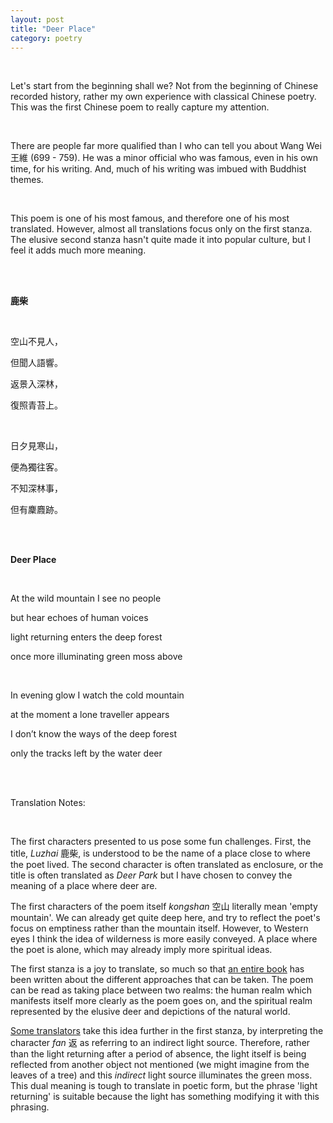 ```yaml
---
layout: post
title: "Deer Place"
category: poetry
---
```

<br>

Let's start from the beginning shall we? Not from the beginning of Chinese recorded history, rather my own experience with classical Chinese poetry. This was the first Chinese poem to really capture my attention.

<br>

There are people far more qualified than I who can tell you about Wang Wei 王維 (699 - 759). He was a minor official who was famous, even in his own time, for his writing. And, much of his writing was imbued with Buddhist themes.

<br>

This poem is one of his most famous, and therefore one of his most translated. However, almost all translations focus only on the first stanza. The elusive second stanza hasn't quite made it into popular culture, but I feel it adds much more meaning.

<br>

<br>
  
  **鹿柴** 
  
  <br>
    
  空山不見人，
  
  但聞人語響。
	
  返景入深林，
  
  復照青苔上。
  
  <br>
  
  日夕見寒山，
	
  便為獨往客。
	
  不知深林事，

  但有麇麚跡。
  
  <br><br>
  
  **Deer Place** 
  
  <br>
  
  At the wild mountain I see no people
  
  but hear echoes of human voices
  
  light returning enters the deep forest
  
  once more illuminating green moss above
    
  <br>
  
  In evening glow I watch the cold mountain
  
  at the moment a lone traveller appears
  
  I don’t know the ways of the deep forest
  
  only the tracks left by the water deer
  
  <br><br>

Translation Notes:

<br>

The first characters presented to us pose some fun challenges. First, the title, *Luzhai* 鹿柴, is understood to be the name of a place close to where the poet lived. The second character is often translated as enclosure, or the title is often translated as *Deer Park* but I have chosen to convey the meaning of a place where deer are.
  
The first characters of the poem itself *kongshan* 空山 literally mean 'empty mountain'. We can already get quite deep here, and try to reflect the poet's focus on emptiness rather than the mountain itself. However, to Western eyes I think the idea of wilderness is more easily conveyed. A place where the poet is alone, which may already imply more spiritual ideas.
  
The first stanza is a joy to translate, so much so that [an entire book](http://www.rochester.edu/College/translation/threepercent/2017/02/28/nineteen-ways-of-looking-at-wang-wei/) has been written about the different approaches that can be taken. The poem can be read as taking place between two realms: the human realm which manifests itself more clearly as the poem goes on, and the spiritual realm represented by the elusive deer and depictions of the natural world. 
  
[Some translators](https://www.learnancientchinesepoetry.org/2016/10/22/wang-wei-deer-park/) take this idea further in the first stanza, by interpreting the character *fan* 返 as referring to an indirect light source. Therefore, rather than the light returning after a period of absence, the light itself is being reflected from another object not mentioned (we might imagine from the leaves of a tree) and this *indirect* light source illuminates the green moss. This dual meaning is tough to translate in poetic form, but the phrase 'light returning' is suitable because the light has something modifying it with this phrasing.